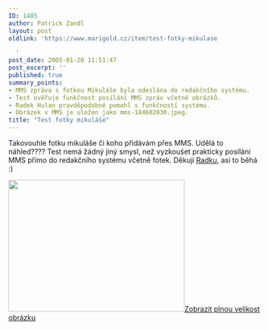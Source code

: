 ```yaml
---
ID: 1485
author: Patrick Zandl
layout: post
oldlink: 'https://www.marigold.cz/item/test-fotky-mikulase

  '
post_date: 2005-01-20 11:51:47
post_excerpt: ''
published: true
summary_points:
- MMS zpráva s fotkou Mikuláše byla odeslána do redakčního systému.
- Test ověřuje funkčnost posílání MMS zpráv včetně obrázků.
- Radek Hulan pravděpodobně pomohl s funkčností systému.
- Obrázek v MMS je uložen jako mms-184602030.jpeg.
title: "Test fotky mikuláše"
---
```


<p>Takovouhle fotku mikuláše či koho přidávám přes MMS. Udělá to náhled???? Test nemá žádný jiný smysl, než vyzkoušet prakticky posílání MMS přímo do redakčního systému včetně fotek. Děkuji <a href="http://hulan.info/blog/item/logitech-je-nejlepsi">Radku</a>, asi to běhá :)
</p>

<div class="box"><img src="/wp-content/uploads/1/mms-184602030.jpeg" alt="" width="350" height="262" /><a href="/wp-content/uploads/1/mms-184602030.jpeg" title="Zobrazit plnou velikost obrázku" onclick="window.open('/wp-content/1/mms-184602030.jpeg','Zobrazit plnou velikost obrázku','width=640,height=480,directories=no,location=no,menubar=no,scrollbars=no,status=no,toolbar=no,resizable=no');return false">Zobrazit plnou velikost obrázku</a></div>